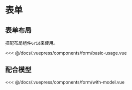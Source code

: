 # 表单

## 表单布局

搭配布局组件`Grid`来使用。
<form-basic-usage />

<<< @/docs/.vuepress/components/form/basic-usage.vue

## 配合模型
<form-with-model />
<<< @/docs/.vuepress/components/form/with-model.vue
